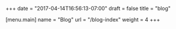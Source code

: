 +++
date = "2017-04-14T16:56:13-07:00"
draft = false
title = "blog"

[menu.main]
	name = "Blog"
	url = "/blog-index"
	weight = 4
+++

